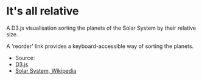 # It's all relative 

A D3.js visualisation sorting the planets of the Solar System by their relative size. 

A 'reorder' link provides a keyboard-accessible way of sorting the planets. 

* Source: 
 * <a href="https://github.com/mbostock/d3">D3.js</a>
 * <a href="http://en.wikipedia.org/wiki/Solar_System">Solar System, Wikipedia</a>

